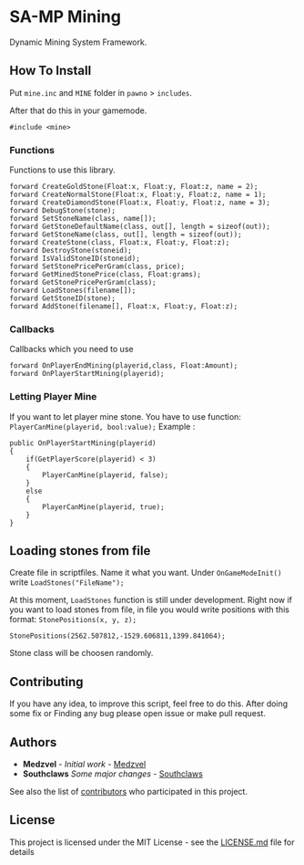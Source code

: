 # SA-MP Mining

Dynamic Mining System Framework.

## How To Install

Put `mine.inc` and `MINE` folder in `pawno` > `includes`.

After that do this in your gamemode.

```pawn
#include <mine>
```

### Functions

Functions to use this library.

```pawn
forward CreateGoldStone(Float:x, Float:y, Float:z, name = 2);
forward CreateNormalStone(Float:x, Float:y, Float:z, name = 1);
forward CreateDiamondStone(Float:x, Float:y, Float:z, name = 3);
forward DebugStone(stone);
forward SetStoneName(class, name[]);
forward GetStoneDefaultName(class, out[], length = sizeof(out));
forward GetStoneName(class, out[], length = sizeof(out));
forward CreateStone(class, Float:x, Float:y, Float:z);
forward DestroyStone(stoneid);
forward IsValidStoneID(stoneid);
forward SetStonePricePerGram(class, price);
forward GetMinedStonePrice(class, Float:grams);
forward GetStonePricePerGram(class);
forward LoadStones(filename[]);
forward GetStoneID(stone);
forward AddStone(filename[], Float:x, Float:y, Float:z);
```

### Callbacks

Callbacks which you need to use

```pawn
forward OnPlayerEndMining(playerid,class, Float:Amount);
forward OnPlayerStartMining(playerid);
```

### Letting Player Mine

If you want to let player mine stone. You have to use function: `PlayerCanMine(playerid, bool:value);`
Example :

```pawn
public OnPlayerStartMining(playerid)
{
    if(GetPlayerScore(playerid) < 3)
    {
        PlayerCanMine(playerid, false);
    }
    else
    {
        PlayerCanMine(playerid, true);
    }
}
```

## Loading stones from file

Create file in scriptfiles. Name it what you want. Under `OnGameModeInit()` write `LoadStones("FileName");`

At this moment, `LoadStones` function is still under development. Right now if you want to load stones from file, in file you would write positions with this format: `StonePositions(x, y, z);`

```pawn
StonePositions(2562.507812,-1529.606811,1399.841064);
```

Stone class will be choosen randomly.

## Contributing

If you have any idea, to improve this script, feel free to do this. After doing some fix or Finding any bug please open issue or make pull request.

## Authors

* **Medzvel** - _Initial work_ - [Medzvel](https://github.com/medzvel)
* **Southclaws** _Some major changes_ - [Southclaws](https://github.com/Southclaws)

See also the list of [contributors](https://github.com/medzvel/SA-MP-Mining/graphs/contributors) who participated in this project.

## License

This project is licensed under the MIT License - see the [LICENSE.md](LICENSE.md) file for details
